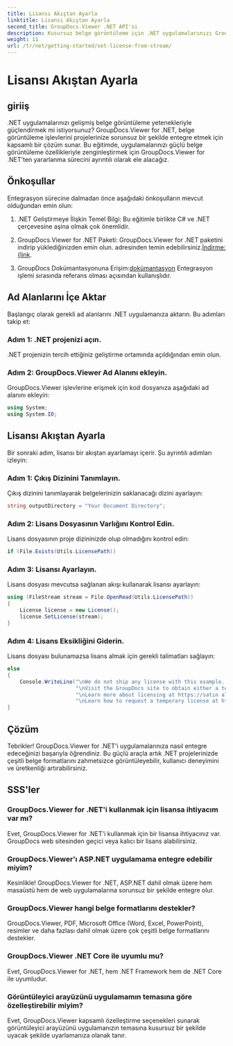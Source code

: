 ```yaml
---
title: Lisansı Akıştan Ayarla
linktitle: Lisansı Akıştan Ayarla
second_title: GroupDocs.Viewer .NET API'si
description: Kusursuz belge görüntüleme için .NET uygulamalarınızı GroupDocs.Viewer ile geliştirin. Adım adım kılavuzumuzu takip edin ve güçlü belge görüntüleme özelliklerini zahmetsizce entegre edin.
weight: 11
url: /tr/net/getting-started/set-license-from-stream/
---
```


# Lisansı Akıştan Ayarla

## giriiş
.NET uygulamalarınızı gelişmiş belge görüntüleme yetenekleriyle güçlendirmek mi istiyorsunuz? GroupDocs.Viewer for .NET, belge görüntüleme işlevlerini projelerinize sorunsuz bir şekilde entegre etmek için kapsamlı bir çözüm sunar. Bu eğitimde, uygulamalarınızı güçlü belge görüntüleme özellikleriyle zenginleştirmek için GroupDocs.Viewer for .NET'ten yararlanma sürecini ayrıntılı olarak ele alacağız. 
## Önkoşullar
Entegrasyon sürecine dalmadan önce aşağıdaki önkoşulların mevcut olduğundan emin olun:
1. .NET Geliştirmeye İlişkin Temel Bilgi: Bu eğitimle birlikte C# ve .NET çerçevesine aşina olmak çok önemlidir.
   
2.  GroupDocs.Viewer for .NET Paketi: GroupDocs.Viewer for .NET paketini indirip yüklediğinizden emin olun. adresinden temin edebilirsiniz.[İndirme: {link](https://releases.groupdocs.com/viewer/net/).
3.  GroupDocs Dokümantasyonuna Erişim:[dokümantasyon](https://tutorials.groupdocs.com/viewer/net/) Entegrasyon işlemi sırasında referans olması açısından kullanışlıdır.

## Ad Alanlarını İçe Aktar
Başlangıç olarak gerekli ad alanlarını .NET uygulamanıza aktarın. Bu adımları takip et:
### Adım 1: .NET projenizi açın.
.NET projenizin tercih ettiğiniz geliştirme ortamında açıldığından emin olun.
### Adım 2: GroupDocs.Viewer Ad Alanını ekleyin.
GroupDocs.Viewer işlevlerine erişmek için kod dosyanıza aşağıdaki ad alanını ekleyin:
```csharp
using System;
using System.IO;
```
## Lisansı Akıştan Ayarla
Bir sonraki adım, lisansı bir akıştan ayarlamayı içerir. Şu ayrıntılı adımları izleyin:
### Adım 1: Çıkış Dizinini Tanımlayın.
Çıkış dizinini tanımlayarak belgelerinizin saklanacağı dizini ayarlayın:
```csharp
string outputDirectory = "Your Document Directory";
```
### Adım 2: Lisans Dosyasının Varlığını Kontrol Edin.
Lisans dosyasının proje dizininizde olup olmadığını kontrol edin:
```csharp
if (File.Exists(Utils.LicensePath))
```
### Adım 3: Lisansı Ayarlayın.
Lisans dosyası mevcutsa sağlanan akışı kullanarak lisansı ayarlayın:
```csharp
using (FileStream stream = File.OpenRead(Utils.LicensePath))
{
    License license = new License();
    license.SetLicense(stream);
}
```
### Adım 4: Lisans Eksikliğini Giderin.
Lisans dosyası bulunamazsa lisans almak için gerekli talimatları sağlayın:
```csharp
else
{
    Console.WriteLine("\nWe do not ship any license with this example. " +
                      "\nVisit the GroupDocs site to obtain either a temporary or permanent license. " +
                      "\nLearn more about licensing at https://satın alma.groupdocs.com/faqs/licensing. " +
                      "\nLearn how to request a temporary license at https://satın alma.groupdocs.com/temporary-license.");
}
```

## Çözüm
Tebrikler! GroupDocs.Viewer for .NET'i uygulamalarınıza nasıl entegre edeceğinizi başarıyla öğrendiniz. Bu güçlü araçla artık .NET projelerinizde çeşitli belge formatlarını zahmetsizce görüntüleyebilir, kullanıcı deneyimini ve üretkenliği artırabilirsiniz.
## SSS'ler
### GroupDocs.Viewer for .NET'i kullanmak için lisansa ihtiyacım var mı?
Evet, GroupDocs.Viewer for .NET'i kullanmak için bir lisansa ihtiyacınız var. GroupDocs web sitesinden geçici veya kalıcı bir lisans alabilirsiniz.
### GroupDocs.Viewer'ı ASP.NET uygulamama entegre edebilir miyim?
Kesinlikle! GroupDocs.Viewer for .NET, ASP.NET dahil olmak üzere hem masaüstü hem de web uygulamalarına sorunsuz bir şekilde entegre olur.
### GroupDocs.Viewer hangi belge formatlarını destekler?
GroupDocs.Viewer, PDF, Microsoft Office (Word, Excel, PowerPoint), resimler ve daha fazlası dahil olmak üzere çok çeşitli belge formatlarını destekler.
### GroupDocs.Viewer .NET Core ile uyumlu mu?
Evet, GroupDocs.Viewer for .NET, hem .NET Framework hem de .NET Core ile uyumludur.
### Görüntüleyici arayüzünü uygulamamın temasına göre özelleştirebilir miyim?
Evet, GroupDocs.Viewer kapsamlı özelleştirme seçenekleri sunarak görüntüleyici arayüzünü uygulamanızın temasına kusursuz bir şekilde uyacak şekilde uyarlamanıza olanak tanır.